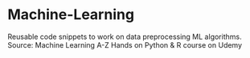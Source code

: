 # Machine-Learning 
Reusable code snippets to work on data preprocessing ML algorithms. 
Source: Machine Learning A-Z Hands on Python & R course on Udemy
